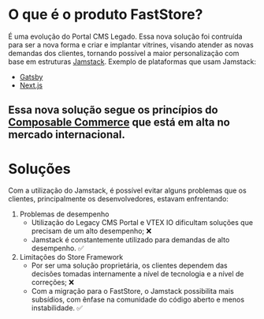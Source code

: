 # O que é o produto FastStore?
É uma evolução do Portal CMS Legado. Essa nova solução foi contruída para ser a nova forma e criar e implantar vitrines, visando atender as novas demandas dos clientes, tornando possível a maior personalização com base em estruturas [Jamstack](https://jamstack.org/).
Exemplo de plataformas que usam Jamstack:
* [Gatsby](https://www.gatsbyjs.com/)
* [Next.js](https://nextjs.org/)

Essa nova solução segue os princípios do [Composable Commerce](https://vtex.com/en/blog/technology/composable-commerce-the-new-era-of-digital-transformation/) que está em alta no mercado internacional.
---

# Soluções
Com a utilização do Jamstack, é possível evitar alguns problemas que os clientes, principalmente os desenvolvedores, estavam enfrentando:
1. Problemas de desempenho
   * Utilização do Legacy CMS Portal e VTEX IO dificultam soluções que precisam de um alto desempenho; ❌
   * Jamstack é constantemente utilizado para demandas de alto desempenho. ✅
2. Limitações do Store Framework
   * Por ser uma solução proprietária, os clientes dependem das decisões tomadas internamente a nível de tecnologia e a nível de correções; ❌
   * Com a migração para o FastStore, o Jamstack possibilita mais subsídios, com ênfase na comunidade do código aberto e menos instabilidade. ✅